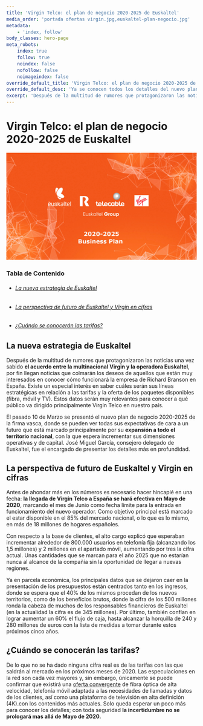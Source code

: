 ```yaml
---
title: 'Virgin Telco: el plan de negocio 2020-2025 de Euskaltel'
media_order: 'portada ofertas virgin.jpg,euskaltel-plan-negocio.jpg'
metadata:
    - 'index, follow'
body_classes: hero-page
meta_robots:
    index: true
    follow: true
    noindex: false
    nofollow: false
    noimageindex: false
override_default_title: 'Virgin Telco: el plan de negocio 2020-2025 de Euskaltel'
override_default_desc: 'Ya se conocen todos los detalles del nuevo plan de negocio de Euskaltel para el ejercicio 2020-2025. Como no podía ser de otra manera, el acuerdo con Virgin para su plan de expansión en España es uno de los grandes protagonistas.'
excerpt: 'Después de la multitud de rumores que protagonizaron las noticias una vez sabido el acuerdo entre la multinacional Virgin y la operadora Euskaltel, por fin llegan noticias....'
---
```


# Virgin Telco: el plan de negocio 2020-2025 de Euskaltel

<div class="mb-5"></div>

![](euskaltel-plan-negocio.jpg)

<div class="mb-5"></div>

### Tabla de Contenido

<div class="links-list"></div>

* ######  <span class="magnet-link">[La nueva estrategia de Euskaltel](#estrategia)</span>
* ######  <span class="magnet-link">[La perspectiva de futuro de Euskaltel y Virgin en cifras](#futuro)</span>
* ######  <span class="magnet-link">[¿Cuándo se conocerán las tarifas?](#tarifas)</span>

<div class="mb-5"></div>

## <span id="estrategia">La nueva estrategia de Euskaltel</span>

Después de la multitud de rumores que protagonizaron las noticias una vez sabido **el acuerdo entre la multinacional Virgin y la operadora Euskaltel**, por fin llegan noticias que colmarán los deseos de aquellos que están muy interesados en conocer cómo funcionará la empresa de Richard Branson en España. Existe un especial interés en saber cuáles serán sus líneas estratégicas en relación a las tarifas y la oferta de los paquetes disponibles (fibra, móvil y TV). Estos datos serán muy relevantes para conocer a qué público va dirigido principalmente Virgin Telco en nuestro país. 

El pasado 10 de Marzo se presentó el nuevo plan de negocio 2020-2025 de la firma vasca, donde se pueden ver todas sus expectativas de cara a un futuro que está marcado principalmente por su **expansión a todo el territorio nacional**, con la que espera incrementar sus dimensiones operativas y de capital. José Miguel García, consejero delegado de Euskaltel, fue el encargado de presentar los detalles más en profundidad.

<div class="mb-5"></div>

## <span id="futuro">La perspectiva de futuro de Euskaltel y Virgin en cifras</span>

Antes de ahondar más en los números es necesario hacer hincapié en una fecha: **la llegada de Virgin Telco a España se hará efectiva en Mayo de 2020**, marcando el mes de Junio como fecha límite para la entrada en funcionamiento del nuevo operador. Como objetivo principal está marcado el estar disponible en el 85% del mercado nacional, o lo que es lo mismo, en más de 18 millones de hogares españoles.

Con respecto a la base de clientes, el alto cargo explicó que esperaban incrementar alrededor de 800.000 usuarios en telefonía fija (alcanzando los 1,5 millones) y 2 millones en el apartado móvil, aumentando por tres la cifra actual. Unas cantidades que se marcan para el año 2025 que no estarían nunca al alcance de la compañía sin la oportunidad de llegar a nuevas regiones.

Ya en parcela económica, los principales datos que se dejaron caer en la presentación de los presupuestos están centrados tanto en los ingresos, donde se espera que el 40% de los mismos procedan de los nuevos territorios, como de los beneficios brutos, donde la cifra de los 500 millones ronda la cabeza de muchos de los responsables financieros de Euskaltel (en la actualidad la cifra es de 345 millones). Por último, también confían en lograr aumentar un 60% el flujo de caja, hasta alcanzar la horquilla de 240 y 280 millones de euros con la lista de medidas a tomar durante estos próximos cinco años.

<div class="mb-5"></div>

## <span id="tarifas">¿Cuándo se conocerán las tarifas?</span>

De lo que no se ha dado ninguna cifra real es de las tarifas con las que saldrán al mercado en los próximos meses de 2020. Las especulaciones en la red son cada vez mayores y, sin embargo, únicamente se puede confirmar que existirá una [oferta convergente](https://www.ofertasvirgin.es/home/oferta-fibra-movil-tv-virgin-telco-espana) de fibra óptica de alta velocidad, telefonía móvil adaptada a las necesidades de llamadas y datos de los clientes, así como una plataforma de televisión en alta definición (4K).con los contenidos más actuales. Solo queda esperar un poco más para conocer los detalles; con toda seguridad **la incertidumbre no se prologará mas allá de Mayo de 2020.**
